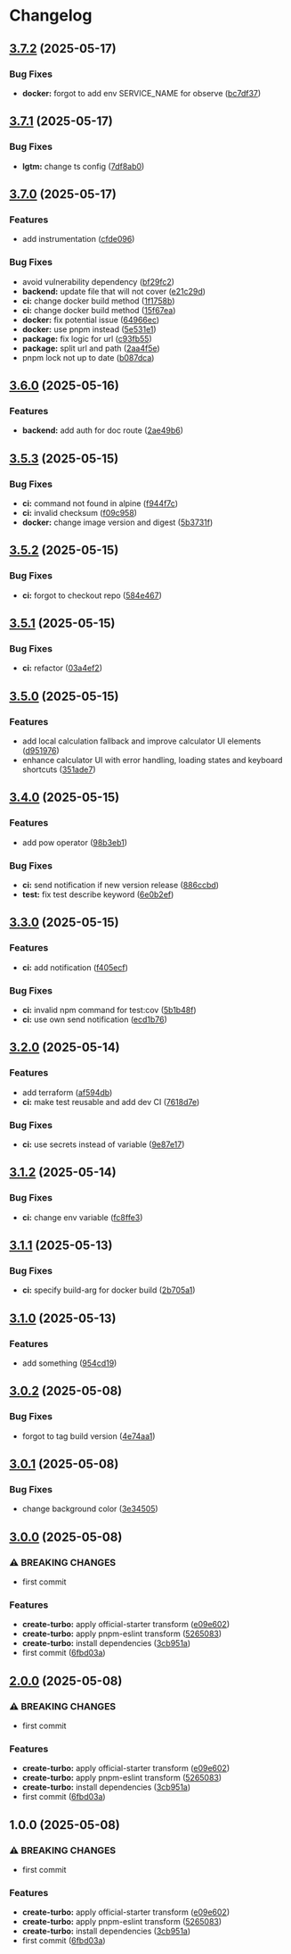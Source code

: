 # Changelog

## [3.7.2](https://github.com/buraito-kun/test-mono-repo/compare/v3.7.1...v3.7.2) (2025-05-17)


### Bug Fixes

* **docker:** forgot to add env SERVICE_NAME for observe ([bc7df37](https://github.com/buraito-kun/test-mono-repo/commit/bc7df37f82e574b7f2b4c4e41492e3cee4be680b))

## [3.7.1](https://github.com/buraito-kun/test-mono-repo/compare/v3.7.0...v3.7.1) (2025-05-17)


### Bug Fixes

* **lgtm:** change ts config ([7df8ab0](https://github.com/buraito-kun/test-mono-repo/commit/7df8ab0ec4df517be90bf2ca57db88287068f059))

## [3.7.0](https://github.com/buraito-kun/test-mono-repo/compare/v3.6.0...v3.7.0) (2025-05-17)


### Features

* add instrumentation ([cfde096](https://github.com/buraito-kun/test-mono-repo/commit/cfde096d166663ed3655749790ebe509007bfde4))


### Bug Fixes

* avoid vulnerability dependency ([bf29fc2](https://github.com/buraito-kun/test-mono-repo/commit/bf29fc21c969fd2e1665b8170dad784bd97d96e7))
* **backend:** update file that will not cover ([e21c29d](https://github.com/buraito-kun/test-mono-repo/commit/e21c29d6e968bd8f7cf0f79d883a05e8c4c9bc11))
* **ci:** change docker build method ([1f1758b](https://github.com/buraito-kun/test-mono-repo/commit/1f1758b7cd6d0ffeec98fbdaffb0b217bdc4b775))
* **ci:** change docker build method ([15f67ea](https://github.com/buraito-kun/test-mono-repo/commit/15f67ea9825885d01a2cd1080174f4f876ca5bc8))
* **docker:** fix potential issue ([64966ec](https://github.com/buraito-kun/test-mono-repo/commit/64966ec1fff78d7b2ee834caabb4db57ec4554dc))
* **docker:** use pnpm instead ([5e531e1](https://github.com/buraito-kun/test-mono-repo/commit/5e531e1fd42bb24b90ca6f278dbf9ff85c4e63e8))
* **package:** fix logic for url ([c93fb55](https://github.com/buraito-kun/test-mono-repo/commit/c93fb554c34b10b67e54fe95658c04fcbe46238a))
* **package:** split url and path ([2aa4f5e](https://github.com/buraito-kun/test-mono-repo/commit/2aa4f5e618af5682fd5a916727ace6a97665feca))
* pnpm lock not up to date ([b087dca](https://github.com/buraito-kun/test-mono-repo/commit/b087dcaa5fd9b026e7b35e439c39a0da00777859))

## [3.6.0](https://github.com/buraito-kun/test-mono-repo/compare/v3.5.3...v3.6.0) (2025-05-16)


### Features

* **backend:** add auth for doc route ([2ae49b6](https://github.com/buraito-kun/test-mono-repo/commit/2ae49b6c959e9569641f4c7e13ae526a743afca9))

## [3.5.3](https://github.com/buraito-kun/test-mono-repo/compare/v3.5.2...v3.5.3) (2025-05-15)


### Bug Fixes

* **ci:** command not found in alpine ([f944f7c](https://github.com/buraito-kun/test-mono-repo/commit/f944f7ca60fe8461a4b4400bfd71eaa32ccfab0c))
* **ci:** invalid checksum ([f09c958](https://github.com/buraito-kun/test-mono-repo/commit/f09c95895088147b18ddf618973299fdc994abcf))
* **docker:** change image version and digest ([5b3731f](https://github.com/buraito-kun/test-mono-repo/commit/5b3731febb3e59bdd7d3ebcb5d0240845945a21b))

## [3.5.2](https://github.com/buraito-kun/test-mono-repo/compare/v3.5.1...v3.5.2) (2025-05-15)


### Bug Fixes

* **ci:** forgot to checkout repo ([584e467](https://github.com/buraito-kun/test-mono-repo/commit/584e467d45fcedddfd174688caff340e6e9d99ca))

## [3.5.1](https://github.com/buraito-kun/test-mono-repo/compare/v3.5.0...v3.5.1) (2025-05-15)


### Bug Fixes

* **ci:** refactor ([03a4ef2](https://github.com/buraito-kun/test-mono-repo/commit/03a4ef2270e075309041c94916eba1029494f6a5))

## [3.5.0](https://github.com/buraito-kun/test-mono-repo/compare/v3.4.0...v3.5.0) (2025-05-15)


### Features

* add local calculation fallback and improve calculator UI elements ([d951976](https://github.com/buraito-kun/test-mono-repo/commit/d95197647c8ead5b8721942a5e95a9acaa5e357a))
* enhance calculator UI with error handling, loading states and keyboard shortcuts ([351ade7](https://github.com/buraito-kun/test-mono-repo/commit/351ade7a072fba2142b8f18972f8eb3aadd924f3))

## [3.4.0](https://github.com/buraito-kun/test-mono-repo/compare/v3.3.0...v3.4.0) (2025-05-15)


### Features

* add pow operator ([98b3eb1](https://github.com/buraito-kun/test-mono-repo/commit/98b3eb13b86b286e45100369f053ebae509fda51))


### Bug Fixes

* **ci:** send notification if new version release ([886ccbd](https://github.com/buraito-kun/test-mono-repo/commit/886ccbdb96cbb89827d639cefeb60628c185c5fc))
* **test:** fix test describe keyword ([6e0b2ef](https://github.com/buraito-kun/test-mono-repo/commit/6e0b2efef576172548aac8949dd9f8527508303d))

## [3.3.0](https://github.com/buraito-kun/test-mono-repo/compare/v3.2.0...v3.3.0) (2025-05-15)


### Features

* **ci:** add notification ([f405ecf](https://github.com/buraito-kun/test-mono-repo/commit/f405ecf798bad780107903c21d5e935e8de7493c))


### Bug Fixes

* **ci:** invalid npm command for test:cov ([5b1b48f](https://github.com/buraito-kun/test-mono-repo/commit/5b1b48f9313d12871df23b9fa7fab064cd91f9a7))
* **ci:** use own send notification ([ecd1b76](https://github.com/buraito-kun/test-mono-repo/commit/ecd1b76f4531a129669bf3d633653ea2457ec641))

## [3.2.0](https://github.com/buraito-kun/test-mono-repo/compare/v3.1.2...v3.2.0) (2025-05-14)


### Features

* add terraform ([af594db](https://github.com/buraito-kun/test-mono-repo/commit/af594dbbfc78ab261fed5dede067775c25d990d1))
* **ci:** make test reusable and add dev CI ([7618d7e](https://github.com/buraito-kun/test-mono-repo/commit/7618d7e1ecf70183b237659d93d60ca874b3f564))


### Bug Fixes

* **ci:** use secrets instead of variable ([9e87e17](https://github.com/buraito-kun/test-mono-repo/commit/9e87e17da208991f39290349db45d37c75466866))

## [3.1.2](https://github.com/buraito-kun/test-mono-repo/compare/v3.1.1...v3.1.2) (2025-05-14)


### Bug Fixes

* **ci:** change env variable ([fc8ffe3](https://github.com/buraito-kun/test-mono-repo/commit/fc8ffe385d9db51ad7882041c9dbab7782f69653))

## [3.1.1](https://github.com/buraito-kun/test-mono-repo/compare/v3.1.0...v3.1.1) (2025-05-13)


### Bug Fixes

* **ci:** specify build-arg for docker build ([2b705a1](https://github.com/buraito-kun/test-mono-repo/commit/2b705a159ea63c69a716802430a4a2c2b66f5772))

## [3.1.0](https://github.com/buraito-kun/test-mono-repo/compare/v3.0.2...v3.1.0) (2025-05-13)


### Features

* add something ([954cd19](https://github.com/buraito-kun/test-mono-repo/commit/954cd19ad8c53cbecac03a197f0dfb874d9147ea))

## [3.0.2](https://github.com/buraito-kun/test-mono-repo/compare/v3.0.1...v3.0.2) (2025-05-08)


### Bug Fixes

* forgot to tag build version ([4e74aa1](https://github.com/buraito-kun/test-mono-repo/commit/4e74aa18edfae4eaf1019494552d593d3a42d898))

## [3.0.1](https://github.com/buraito-kun/test-mono-repo/compare/v3.0.0...v3.0.1) (2025-05-08)


### Bug Fixes

* change background color ([3e34505](https://github.com/buraito-kun/test-mono-repo/commit/3e3450556f3dfd62303997082498c1a075247b2e))

## [3.0.0](https://github.com/buraito-kun/test-mono-repo/compare/v2.0.0...v3.0.0) (2025-05-08)


### ⚠ BREAKING CHANGES

* first commit

### Features

* **create-turbo:** apply official-starter transform ([e09e602](https://github.com/buraito-kun/test-mono-repo/commit/e09e6027711ef4707ef8d6ab057c4cebb14d2573))
* **create-turbo:** apply pnpm-eslint transform ([5265083](https://github.com/buraito-kun/test-mono-repo/commit/5265083b2918a972e11da9fbfe1c7587411668e9))
* **create-turbo:** install dependencies ([3cb951a](https://github.com/buraito-kun/test-mono-repo/commit/3cb951a1da7beae67d27b17bcfb4c45a06fcdebc))
* first commit ([6fbd03a](https://github.com/buraito-kun/test-mono-repo/commit/6fbd03a66b0afe48026743fdff90850dc072d656))

## [2.0.0](https://github.com/buraito-kun/test-mono-repo/compare/v1.0.0...v2.0.0) (2025-05-08)


### ⚠ BREAKING CHANGES

* first commit

### Features

* **create-turbo:** apply official-starter transform ([e09e602](https://github.com/buraito-kun/test-mono-repo/commit/e09e6027711ef4707ef8d6ab057c4cebb14d2573))
* **create-turbo:** apply pnpm-eslint transform ([5265083](https://github.com/buraito-kun/test-mono-repo/commit/5265083b2918a972e11da9fbfe1c7587411668e9))
* **create-turbo:** install dependencies ([3cb951a](https://github.com/buraito-kun/test-mono-repo/commit/3cb951a1da7beae67d27b17bcfb4c45a06fcdebc))
* first commit ([6fbd03a](https://github.com/buraito-kun/test-mono-repo/commit/6fbd03a66b0afe48026743fdff90850dc072d656))

## 1.0.0 (2025-05-08)


### ⚠ BREAKING CHANGES

* first commit

### Features

* **create-turbo:** apply official-starter transform ([e09e602](https://github.com/buraito-kun/test-mono-repo/commit/e09e6027711ef4707ef8d6ab057c4cebb14d2573))
* **create-turbo:** apply pnpm-eslint transform ([5265083](https://github.com/buraito-kun/test-mono-repo/commit/5265083b2918a972e11da9fbfe1c7587411668e9))
* **create-turbo:** install dependencies ([3cb951a](https://github.com/buraito-kun/test-mono-repo/commit/3cb951a1da7beae67d27b17bcfb4c45a06fcdebc))
* first commit ([6fbd03a](https://github.com/buraito-kun/test-mono-repo/commit/6fbd03a66b0afe48026743fdff90850dc072d656))
